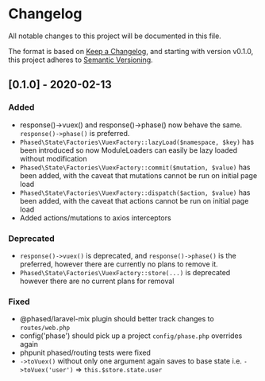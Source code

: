 # Changelog
All notable changes to this project will be documented in this file.

The format is based on [Keep a Changelog](https://keepachangelog.com/en/1.0.0/),
and starting with version v0.1.0, this project adheres to [Semantic Versioning](https://semver.org/spec/v2.0.0.html).

## [0.1.0] - 2020-02-13

### Added
- response()->vuex() and response()->phase() now behave the same. `response()->phase()` is preferred.
- `Phased\State\Factories\VuexFactory::lazyLoad($namespace, $key)` has been introduced so now ModuleLoaders can easily be lazy loaded without modification
- `Phased\State\Factories\VuexFactory::commit($mutation, $value)` has been added, with the caveat that mutations cannot be run on initial page load
- `Phased\State\Factories\VuexFactory::dispatch($action, $value)` has been added, with the caveat that actions cannot be run on initial page load
- Added actions/mutations to axios interceptors

### Deprecated
- `response()->vuex()` is deprecated, and `response()->phase()` is the preferred, however there are currently no plans to remove it.
- `Phased\State\Factories\VuexFactory::store(...)` is deprecated however there are no current plans for removal

### Fixed
- @phased/laravel-mix plugin should better track changes to `routes/web.php`
- config('phase') should pick up a project `config/phase.php` overrides again
- phpunit phased/routing tests were fixed
- `->toVuex()` without only one argument again saves to base state i.e. `->toVuex('user')` => `this.$store.state.user`
